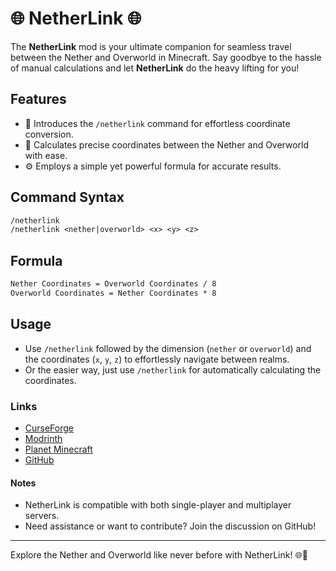# 🌐 NetherLink 🌐

The **NetherLink** mod is your ultimate companion for seamless travel between the Nether and Overworld in Minecraft. Say goodbye to the hassle of manual calculations and let **NetherLink** do the heavy lifting for you!

## Features

- 🚀 Introduces the `/netherlink` command for effortless coordinate conversion.
- 🔢 Calculates precise coordinates between the Nether and Overworld with ease.
- ⚙️ Employs a simple yet powerful formula for accurate results.

## Command Syntax

```txt
/netherlink
/netherlink <nether|overworld> <x> <y> <z>
```

## Formula

```txt
Nether Coordinates = Overworld Coordinates / 8
Overworld Coordinates = Nether Coordinates * 8
```

## Usage

- Use `/netherlink` followed by the dimension (`nether` or `overworld`) and the coordinates (`x`, `y`, `z`) to effortlessly navigate between realms.
- Or the easier way, just use `/netherlink` for automatically calculating the coordinates.

### Links

- [CurseForge](https://curseforge.com/minecraft/mc-mods/netherlink)
- [Modrinth](https://www.modrinth.com/mod/netherlink)
- [Planet Minecraft](https://www.planetminecraft.com/mod/netherlink/)
- [GitHub](https://github.com/LightAndy1/NetherLink)

#### Notes

- NetherLink is compatible with both single-player and multiplayer servers.
- Need assistance or want to contribute? Join the discussion on GitHub!

---

Explore the Nether and Overworld like never before with NetherLink! 🌐🔗
